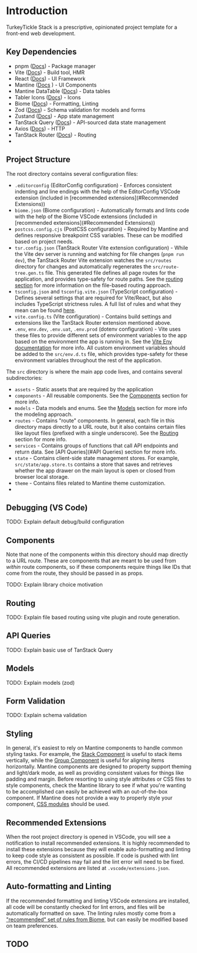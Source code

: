 # Introduction

TurkeyTickle Stack is a prescriptive, opinionated project template for a front-end web development.

## Key Dependencies

- pnpm ([Docs](https://pnpm.io/installation)) - Package manager
- Vite ([Docs](https://vitejs.dev/)) - Build tool, HMR
- React ([Docs](https://react.dev/)) - UI Framework
- Mantine ([Docs](https://mantine.dev/) ) - UI Components
- Mantine DataTable ([Docs](https://icflorescu.github.io/mantine-datatable/)) - Data tables
- Tabler Icons ([Docs](https://tabler.io/docs/getting-started)) - Icons
- Biome ([Docs](https://biomejs.dev/)) - Formatting, Linting
- Zod ([Docs](https://zod.dev/)) - Schema validation for models and forms
- Zustand ([Docs](https://zustand-demo.pmnd.rs/)) - App state management
- TanStack Query ([Docs](https://tanstack.com/query/latest/docs/react/overview)) - API-sourced data state management
- Axios ([Docs](https://axios-http.com/docs/intro)) - HTTP
- TanStack Router ([Docs](https://tanstack.com/router)) - Routing
- 
## Project Structure

The root directory contains several configuration files:

- `.editorconfig` (EditorConfig configuration) - Enforces consistent indenting and line endings with the help of the EditorConfig VSCode extension (included in [recommended extensions](#Recommended Extensions))
- `biome.json` (Biome configuration) - Automatically formats and lints code with the help of the Biome VSCode extensions (included in [recommended extensions](#Recommended Extensions))
- `postcss.config.cjs` (PostCSS configuration) - Required by Mantine and defines responsive breakpoint CSS variables. These can be modified based on project needs.
- `tsr.config.json` (TanStack Router Vite extension configuration) - While the Vite dev server is running and watching for file changes (`pnpm run dev`), the TanStack Router Vite extension watches the `src/routes` directory for changes and automatically regenerates the `src/route-tree.gen.ts` file. This generated file defines all page routes for the application, and provides type-safety for route paths. See the [routing section](#Routing) for more information on the file-based routing approach.
- `tsconfig.json` and `tsconfig.vite.json` (TypeScript configuration) - Defines several settings that are required for Vite/React, but also includes TypeScript strictness rules. A full list of rules and what they mean can be found [here](https://www.typescriptlang.org/tsconfig).
- `vite.config.ts` (Vite configuration) - Contains build settings and extensions like the TanStack Router extension mentioned above.
- `.env`, `env.dev`, `.env.uat`, `.env.prod` (dotenv configuration) - Vite uses these files to provide different sets of environment variables to the app based on the environment the app is running in. See the [Vite Env documentation](https://vitejs.dev/guide/env-and-mode) for more info. All custom environment variables should be added to the `src/env.d.ts` file, which provides type-safety for these environment variables throughout the rest of the application.

The `src` directory is where the main app code lives, and contains several subdirectories:

- `assets` - Static assets that are required by the application
- `components` - All reusable components. See the [Components](#Components) section for more info.
- `models` - Data models and enums. See the [Models](#Models) section for more info the modeling approach.
- `routes` - Contains "route" components. In general, each file in this directory maps directly to a URL route, but it also contains certain files like layout files (prefixed with a single underscore). See the [Routing](#Routing) section for more info.
- `services` - Contains groups of functions that call API endpoints and return data. See [API Queries](#API Queries) section for more info.
- `state` - Contains client-side state management stores. For example, `src/state/app.store.ts` contains a store that saves and retrieves whether the app drawer on the main layout is open or closed from browser local storage.
- `theme` - Contains files related to Mantine theme customization.
- 
## Debugging (VS Code)

TODO: Explain default debug/build configuration

## Components

 Note that none of the components within this directory should map directly to a URL route. These are components that are meant to be used from *within* route components, so if these components require things like IDs that come from the route, they should be passed in as props. 
 
TODO: Explain library choice motivation

## Routing

TODO: Explain file based routing using vite plugin and route generation.

## API Queries

TODO: Explain basic use of TanStack Query

## Models

TODO: Explain models (zod)

## Form Validation

TODO: Explain schema validation

## Styling

In general, it's easiest to rely on Mantine components to handle common styling tasks. For example, the [Stack Component](https://mantine.dev/core/stack/) is useful to stack items vertically, while the [Group Component](https://mantine.dev/core/group/) is useful for aligning items horizontally. Mantine components are designed to property support theming and light/dark mode, as well as providing consistent values for things like padding and margin. Before resorting to using style attributes or CSS files to style components, check the Mantine library to see if what you're wanting to be accomplished can easily be achieved with an out-of-the-box component. If Mantine does not provide a way to properly style your component, [CSS modules](https://mantine.dev/styles/css-modules/) should be used.

## Recommended Extensions

When the root project directory is opened in VSCode, you will see a notification to install recommended extensions. It is highly recommended to install these extensions because they will enable auto-formatting and linting to keep code style as consistent as possible. If code is pushed with lint errors, the CI/CD pipelines may fail and the lint error will need to be fixed. All recommended extensions are listed at `.vscode/extensions.json`.

## Auto-formatting and Linting

If the recommended formatting and linting VSCode extensions are installed, all code will be constantly checked for lint errors, and files will be automatically formatted on save. The linting rules mostly come from a ["recommended" set of rules from Biome](https://biomejs.dev/linter/rules/), but can easily be modified based on team preferences.

## TODO
